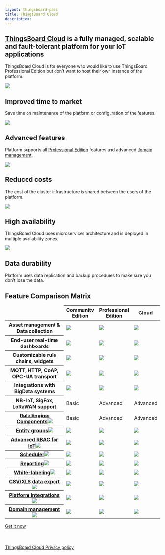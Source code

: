 ```yaml
---
layout: thingsboard-paas
title: ThingsBoard Cloud
description: 
---
```


<div id="background">
<div class="main"></div><div class="small1"></div><div class="small2"></div><div class="small3"></div><div class="small4"></div><div class="bottom"></div><div class="small5"></div>
</div>
<section id="tb-customers">
	<main>
		<a href="/industries/telecom/#tmobile"><object data="https://img.thingsboard.io/customers/clear/t-mobile.svg"></object></a>
		<a href="https://www.bosch.com/"><object data="https://img.thingsboard.io/customers/clear/bosch.svg"></object></a>
		<a href="https://www.prosegur.com/"><object data="https://img.thingsboard.io/customers/clear/prosegur.svg"></object></a>
		<a href="http://www.engie.sk/en/kontakt"><object data="https://img.thingsboard.io/customers/clear/engie.svg"></object></a>
		<a href="/industries/smart-energy/#circutor"><object data="https://img.thingsboard.io/customers/clear/circutor.svg"></object></a>
		<a href="/industries/telecom/#tektelic"><object data="https://img.thingsboard.io/customers/clear/tektelic.svg"></object></a>
	</main>
</section>
<section id="intro">
	<main>
		<h1 class="intro_title"><a href="what-is-thingsboard-cloud/">ThingsBoard Cloud</a> is a fully managed, scalable and fault-tolerant platform for your IoT applications</h1>
		<div id="labeling"> 
        <p>ThingsBoard Cloud is for everyone who would like to use ThingsBoard Professional Edition but don’t want to host their own instance of the platform.</p>
		</div>
        <div id="cards" class="row">
            <div class="col-lg-6">
                <div><img src="https://img.thingsboard.io/paas/improved-time.svg">
                <h1>Improved time to market</h1>
                <p>Save time on maintenance of the platform or configuration of the features.</p>
                </div>
            </div>
            <div class="col-lg-6">
                <div><img src="https://img.thingsboard.io/paas/advanced-features.svg">
                <h1>Advanced features</h1>
                <p>Platform supports all <a href="/products/thingsboard-pe/">Professional Edition</a> features and advanced <a href="/products/paas/domains/">domain management</a>.</p>
                </div>
            </div>
            <div class="col-lg-6">
                <div><img src="https://img.thingsboard.io/paas/reduced-costs.svg">
                <h1>Reduced costs</h1>
                <p>The cost of the cluster infrastructure is shared between the users of the platform.</p>
                </div>
            </div>
            <div class="col-lg-6">
                <div><img src="https://img.thingsboard.io/paas/high-availability.svg">
                <h1>High availability</h1>
                <p>ThingsBoard Cloud uses microservices architecture and is deployed in multiple availability zones.</p>
                </div>
            </div>
            <div class="col-lg-6">
                <div><img src="https://img.thingsboard.io/paas/data-durability.svg">
                <h1>Data durability</h1>
                <p>Platform uses data replication and backup procedures to make sure you don’t lose the data.</p>
                </div>
            </div>
        </div>
	</main>
</section>
<section id="matrix">
	<main>
    <div id="backg-matrix">
    <div class="community"><div class="coln"><div class="head"></div></div></div>
    <div class="prof"><div class="coln"><div class="head"></div></div></div>
    <div class="cloud"><div class="coln"><div class="head"></div></div></div>
    </div>
	<h2>Feature Comparison Matrix</h2>
	<table>
            <thead>
                <tr>
                    <td></td>
                    <th>Community<br/>Edition</th>
                    <th>Professional<br/>Edition</th>
                    <th>Cloud</th>
                </tr>
            </thead>
            <tbody>
                <tr>
                    <th>Asset management & Data collection</th>
                    <td><img src="https://img.thingsboard.io/pe/checked.svg"></td>
                    <td><img src="https://img.thingsboard.io/pe/checked.svg"></td>
                    <td><img src="https://img.thingsboard.io/pe/checked.svg"></td>
                </tr>
                <tr>
                    <th>End-user real-time dashboards</th>
                    <td><img src="https://img.thingsboard.io/pe/checked.svg"></td>
                    <td><img src="https://img.thingsboard.io/pe/checked.svg"></td>
                    <td><img src="https://img.thingsboard.io/pe/checked.svg"></td>
                </tr>
                <tr>
                    <th>Customizable rule chains, widgets</th>
                    <td><img src="https://img.thingsboard.io/pe/checked.svg"></td>
                    <td><img src="https://img.thingsboard.io/pe/checked.svg"></td>
                    <td><img src="https://img.thingsboard.io/pe/checked.svg"></td>
                </tr>
                <tr>
                    <th>MQTT, HTTP, CoAP, OPC-UA transport</th>
                    <td><img src="https://img.thingsboard.io/pe/checked.svg"></td>
                    <td><img src="https://img.thingsboard.io/pe/checked.svg"></td>
                    <td><img src="https://img.thingsboard.io/pe/checked.svg"></td>
                </tr>
                <tr>
                    <th>Integrations with BigData systems</th>
                    <td><img src="https://img.thingsboard.io/pe/checked.svg"></td>
                    <td><img src="https://img.thingsboard.io/pe/checked.svg"></td>
                    <td><img src="https://img.thingsboard.io/pe/checked.svg"></td>
                </tr>
                <tr>
                    <th>NB-IoT, SigFox, LoRaWAN support</th>
                    <td>Basic</td>
                    <td>Advanced</td>
                    <td>Advanced</td>
                </tr>
                <tr>
                    <th><a href="/docs/user-guide/rule-engine-2-0/overview/">Rule Engine: Components<img src="https://img.thingsboard.io/pe/help-black18.svg"></a></th>
                    <td>Basic</td>
                    <td>Advanced</td>
                    <td>Advanced</td>
                </tr>              
                <tr>
                    <th><a href="/docs/user-guide/groups/">Entity groups<img src="https://img.thingsboard.io/pe/help-black18.svg"></a></th>
                    <td><img src="https://img.thingsboard.io/pe/unchecked.svg"></td>
                    <td><img src="https://img.thingsboard.io/pe/checked.svg"></td>
                    <td><img src="https://img.thingsboard.io/pe/checked.svg"></td>
                </tr>              
                <tr>
                    <th><a href="/docs/user-guide/rbac/">Advanced RBAC for IoT<img src="https://img.thingsboard.io/pe/help-black18.svg"></a></th>
                    <td><img src="https://img.thingsboard.io/pe/unchecked.svg"></td>
                    <td><img src="https://img.thingsboard.io/pe/checked.svg"></td>
                    <td><img src="https://img.thingsboard.io/pe/checked.svg"></td>
                </tr>              
                <tr>
                    <th><a href="/docs/user-guide/scheduler/">Scheduler<img src="https://img.thingsboard.io/pe/help-black18.svg"></a></th>
                    <td><img src="https://img.thingsboard.io/pe/unchecked.svg"></td>
                    <td><img src="https://img.thingsboard.io/pe/checked.svg"></td>
                    <td><img src="https://img.thingsboard.io/pe/checked.svg"></td>
                </tr>              
                <tr>
                    <th><a href="/docs/user-guide/reporting/">Reporting<img src="https://img.thingsboard.io/pe/help-black18.svg"></a></th>
                    <td><img src="https://img.thingsboard.io/pe/unchecked.svg"></td>
                    <td><img src="https://img.thingsboard.io/pe/checked.svg"></td>
                    <td><img src="https://img.thingsboard.io/pe/checked.svg"></td>
                </tr>              
                <tr>
                    <th><a href="/docs/user-guide/white-labeling/">White-labeling<img src="https://img.thingsboard.io/pe/help-black18.svg"></a></th>
                    <td><img src="https://img.thingsboard.io/pe/unchecked.svg"></td>
                    <td><img src="https://img.thingsboard.io/pe/checked.svg"></td>
                    <td><img src="https://img.thingsboard.io/pe/checked.svg"></td>
                </tr>              
                <tr>
                    <th><a href="/docs/user-guide/csv-xls-data-export/">CSV/XLS data export<img src="https://img.thingsboard.io/pe/help-black18.svg"></a></th>
                    <td><img src="https://img.thingsboard.io/pe/unchecked.svg"></td>
                    <td><img src="https://img.thingsboard.io/pe/checked.svg"></td>
                    <td><img src="https://img.thingsboard.io/pe/checked.svg"></td>
                </tr>              
                <tr>
                    <th><a href="/docs/user-guide/integrations/">Platform Integrations<img src="https://img.thingsboard.io/pe/help-black18.svg"></a></th>
                    <td><img src="https://img.thingsboard.io/pe/unchecked.svg"></td>
                    <td><img src="https://img.thingsboard.io/pe/checked.svg"></td>
                    <td><img src="https://img.thingsboard.io/pe/checked.svg"></td>
                </tr>     
                <tr>
                    <th><a href="/products/paas/domains/">Domain management<img src="https://img.thingsboard.io/pe/help-black18.svg"></a></th>
                    <td><img src="https://img.thingsboard.io/pe/unchecked.svg"></td>
                    <td><img src="https://img.thingsboard.io/pe/unchecked.svg"></td>
                    <td><img src="https://img.thingsboard.io/pe/checked.svg"></td>
                </tr>       
            </tbody>
    </table>
	</main>
</section>

<section id="bottom">
<main>
<a href="/pricing/" class="try-paas">Get it now</a><br><br><br><br>
<a href="/products/paas/privacy-policy/" >ThingsBoard Cloud Privacy policy</a>
</main>
</section>
